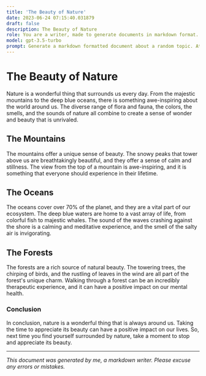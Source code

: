 ```yaml
---
title: 'The Beauty of Nature'
date: 2023-06-24 07:15:40.031879
draft: false
description: The Beauty of Nature
role: You are a writer, made to generate documents in markdown format. It is very important that all of the documents you generate are in valid markdown format.
model: gpt-3.5-turbo
prompt: Generate a markdown formatted document about a random topic. At the bottom, include a disclaimer explaining that the document was generated by you. The first line of the document should be the title. Make sure that the entire document is in proper markdown format, using a mix of various tags to make the document visually appealing.
---
```


# The Beauty of Nature 

Nature is a wonderful thing that surrounds us every day. From the majestic mountains to the deep blue oceans, there is something awe-inspiring about the world around us. The diverse range of flora and fauna, the colors, the smells, and the sounds of nature all combine to create a sense of wonder and beauty that is unrivaled. 

## The Mountains 

The mountains offer a unique sense of beauty. The snowy peaks that tower above us are breathtakingly beautiful, and they offer a sense of calm and stillness. The view from the top of a mountain is awe-inspiring, and it is something that everyone should experience in their lifetime. 

## The Oceans 

The oceans cover over 70% of the planet, and they are a vital part of our ecosystem. The deep blue waters are home to a vast array of life, from colorful fish to majestic whales. The sound of the waves crashing against the shore is a calming and meditative experience, and the smell of the salty air is invigorating. 

## The Forests 

The forests are a rich source of natural beauty. The towering trees, the chirping of birds, and the rustling of leaves in the wind are all part of the forest's unique charm. Walking through a forest can be an incredibly therapeutic experience, and it can have a positive impact on our mental health. 

### Conclusion 

In conclusion, nature is a wonderful thing that is always around us. Taking the time to appreciate its beauty can have a positive impact on our lives. So, next time you find yourself surrounded by nature, take a moment to stop and appreciate its beauty. 

---
*This document was generated by me, a markdown writer. Please excuse any errors or mistakes.*